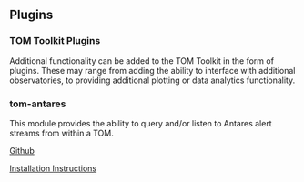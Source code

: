 Plugins
---

### TOM Toolkit Plugins

Additional functionality can be added to the TOM Toolkit in the form of plugins.
These may range from adding the ability to interface with additional
observatories, to providing additional plotting or data analytics functionality.


### tom-antares
This module provides the ability to query and/or listen to Antares alert streams
from within a TOM.

[Github](https://github.com/TOMToolkit/tom_antares)

[Installation Instructions](https://github.com/TOMToolkit/tom_antares)
